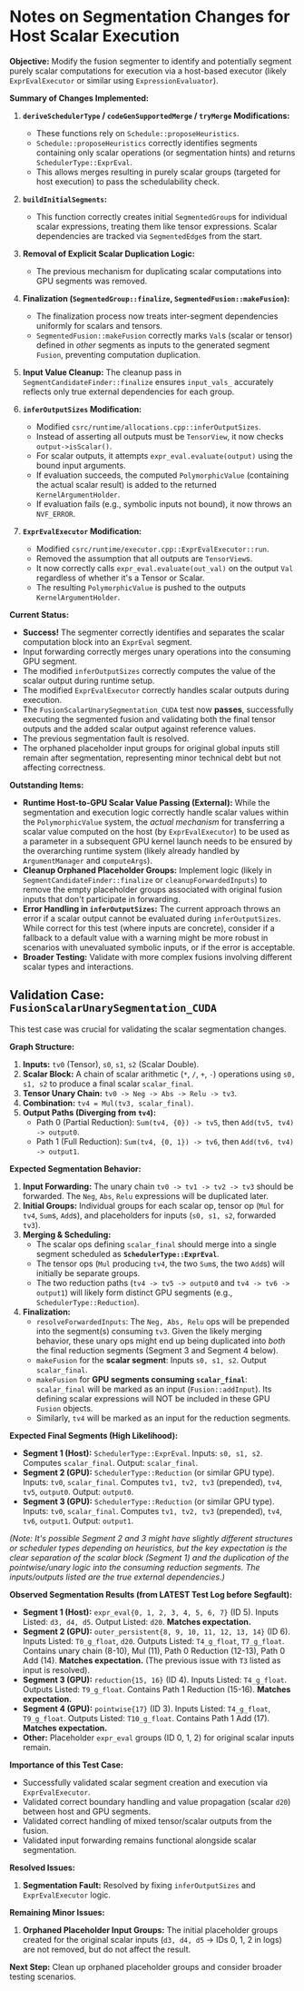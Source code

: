 # Notes on Segmentation Changes for Host Scalar Execution

**Objective:** Modify the fusion segmenter to identify and potentially segment purely scalar computations for execution via a host-based executor (likely `ExprEvalExecutor` or similar using `ExpressionEvaluator`).

**Summary of Changes Implemented:**

1.  **`deriveSchedulerType` / `codeGenSupportedMerge` / `tryMerge` Modifications:**
    *   These functions rely on `Schedule::proposeHeuristics`.
    *   `Schedule::proposeHeuristics` correctly identifies segments containing only scalar operations (or segmentation hints) and returns `SchedulerType::ExprEval`.
    *   This allows merges resulting in purely scalar groups (targeted for host execution) to pass the schedulability check.

2.  **`buildInitialSegments`:**
    *   This function correctly creates initial `SegmentedGroup`s for individual scalar expressions, treating them like tensor expressions. Scalar dependencies are tracked via `SegmentedEdge`s from the start.

3.  **Removal of Explicit Scalar Duplication Logic:**
    *   The previous mechanism for duplicating scalar computations into GPU segments was removed.

4.  **Finalization (`SegmentedGroup::finalize`, `SegmentedFusion::makeFusion`):**
    *   The finalization process now treats inter-segment dependencies uniformly for scalars and tensors.
    *   `SegmentedFusion::makeFusion` correctly marks `Val`s (scalar or tensor) defined in *other* segments as inputs to the generated segment `Fusion`, preventing computation duplication.

5.  **Input Value Cleanup:** The cleanup pass in `SegmentCandidateFinder::finalize` ensures `input_vals_` accurately reflects only true external dependencies for each group.

6.  **`inferOutputSizes` Modification:**
    *   Modified `csrc/runtime/allocations.cpp::inferOutputSizes`.
    *   Instead of asserting all outputs must be `TensorView`, it now checks `output->isScalar()`.
    *   For scalar outputs, it attempts `expr_eval.evaluate(output)` using the bound input arguments.
    *   If evaluation succeeds, the computed `PolymorphicValue` (containing the actual scalar result) is added to the returned `KernelArgumentHolder`.
    *   If evaluation fails (e.g., symbolic inputs not bound), it now throws an `NVF_ERROR`.

7.  **`ExprEvalExecutor` Modification:**
    *   Modified `csrc/runtime/executor.cpp::ExprEvalExecutor::run`.
    *   Removed the assumption that all outputs are `TensorView`s.
    *   It now correctly calls `expr_eval.evaluate(out_val)` on the output `Val` regardless of whether it's a Tensor or Scalar.
    *   The resulting `PolymorphicValue` is pushed to the outputs `KernelArgumentHolder`.

**Current Status:**

*   **Success!** The segmenter correctly identifies and separates the scalar computation block into an `ExprEval` segment.
*   Input forwarding correctly merges unary operations into the consuming GPU segment.
*   The modified `inferOutputSizes` correctly computes the value of the scalar output during runtime setup.
*   The modified `ExprEvalExecutor` correctly handles scalar outputs during execution.
*   The `FusionScalarUnarySegmentation_CUDA` test now **passes**, successfully executing the segmented fusion and validating both the final tensor outputs and the added scalar output against reference values.
*   The previous segmentation fault is resolved.
*   The orphaned placeholder input groups for original global inputs still remain after segmentation, representing minor technical debt but not affecting correctness.

**Outstanding Items:**

*   **Runtime Host-to-GPU Scalar Value Passing (External):** While the segmentation and execution logic correctly handle scalar values within the `PolymorphicValue` system, the *actual mechanism* for transferring a scalar value computed on the host (by `ExprEvalExecutor`) to be used as a parameter in a subsequent GPU kernel launch needs to be ensured by the overarching runtime system (likely already handled by `ArgumentManager` and `computeArgs`).
*   **Cleanup Orphaned Placeholder Groups:** Implement logic (likely in `SegmentCandidateFinder::finalize` or `cleanupForwardedInputs`) to remove the empty placeholder groups associated with original fusion inputs that don't participate in forwarding.
*   **Error Handling in `inferOutputSizes`:** The current approach throws an error if a scalar output cannot be evaluated during `inferOutputSizes`. While correct for this test (where inputs are concrete), consider if a fallback to a default value with a warning might be more robust in scenarios with unevaluated symbolic inputs, or if the error is acceptable.
*   **Broader Testing:** Validate with more complex fusions involving different scalar types and interactions.

## Validation Case: `FusionScalarUnarySegmentation_CUDA`

This test case was crucial for validating the scalar segmentation changes.

**Graph Structure:**

1.  **Inputs:** `tv0` (Tensor), `s0`, `s1`, `s2` (Scalar Double).
2.  **Scalar Block:** A chain of scalar arithmetic (`*`, `/`, `+`, `-`) operations using `s0, s1, s2` to produce a final scalar `scalar_final`.
3.  **Tensor Unary Chain:** `tv0 -> Neg -> Abs -> Relu -> tv3`.
4.  **Combination:** `tv4 = Mul(tv3, scalar_final)`.
5.  **Output Paths (Diverging from `tv4`):**
    *   Path 0 (Partial Reduction): `Sum(tv4, {0}) -> tv5`, then `Add(tv5, tv4) -> output0`.
    *   Path 1 (Full Reduction): `Sum(tv4, {0, 1}) -> tv6`, then `Add(tv6, tv4) -> output1`.

**Expected Segmentation Behavior:**

1.  **Input Forwarding:** The unary chain `tv0 -> tv1 -> tv2 -> tv3` should be forwarded. The `Neg`, `Abs`, `Relu` expressions will be duplicated later.
2.  **Initial Groups:** Individual groups for each scalar op, tensor op (`Mul` for `tv4`, `Sum`s, `Add`s), and placeholders for inputs (`s0, s1, s2`, forwarded `tv3`).
3.  **Merging & Scheduling:**
    *   The scalar ops defining `scalar_final` should merge into a single segment scheduled as **`SchedulerType::ExprEval`**.
    *   The tensor ops (`Mul` producing `tv4`, the two `Sum`s, the two `Add`s) will initially be separate groups.
    *   The two reduction paths (`tv4 -> tv5 -> output0` and `tv4 -> tv6 -> output1`) will likely form distinct GPU segments (e.g., `SchedulerType::Reduction`).
4.  **Finalization:**
    *   `resolveForwardedInputs`: The `Neg, Abs, Relu` ops will be prepended into the segment(s) consuming `tv3`. Given the likely merging behavior, these unary ops might end up being duplicated into *both* the final reduction segments (Segment 3 and Segment 4 below).
    *   `makeFusion` for the **scalar segment**: Inputs `s0, s1, s2`. Output `scalar_final`.
    *   `makeFusion` for **GPU segments consuming `scalar_final`**: `scalar_final` will be marked as an input (`Fusion::addInput`). Its defining scalar expressions will NOT be included in these GPU `Fusion` objects.
    *   Similarly, `tv4` will be marked as an input for the reduction segments.

**Expected Final Segments (High Likelihood):**
*   **Segment 1 (Host):** `SchedulerType::ExprEval`. Inputs: `s0, s1, s2`. Computes `scalar_final`. Output: `scalar_final`.
*   **Segment 2 (GPU):** `SchedulerType::Reduction` (or similar GPU type). Inputs: `tv0`, `scalar_final`. Computes `tv1, tv2, tv3` (prepended), `tv4`, `tv5`, `output0`. Output: `output0`.
*   **Segment 3 (GPU):** `SchedulerType::Reduction` (or similar GPU type). Inputs: `tv0`, `scalar_final`. Computes `tv1, tv2, tv3` (prepended), `tv4`, `tv6`, `output1`. Output: `output1`.

*(Note: It's possible Segment 2 and 3 might have slightly different structures or scheduler types depending on heuristics, but the key expectation is the clear separation of the scalar block (Segment 1) and the duplication of the pointwise/unary logic into the consuming reduction segments. The inputs/outputs listed are the *true* external dependencies.)*

**Observed Segmentation Results (from LATEST Test Log before Segfault):**

*   **Segment 1 (Host):** `expr_eval{0, 1, 2, 3, 4, 5, 6, 7}` (ID 5). Inputs Listed: `d3, d4, d5`. Output Listed: `d20`. **Matches expectation.**
*   **Segment 2 (GPU):** `outer_persistent{8, 9, 10, 11, 12, 13, 14}` (ID 6). Inputs Listed: `T0_g_float`, `d20`. Outputs Listed: `T4_g_float`, `T7_g_float`. Contains unary chain (8-10), Mul (11), Path 0 Reduction (12-13), Path 0 Add (14). **Matches expectation.** (The previous issue with `T3` listed as input is resolved).
*   **Segment 3 (GPU):** `reduction{15, 16}` (ID 4). Inputs Listed: `T4_g_float`. Outputs Listed: `T9_g_float`. Contains Path 1 Reduction (15-16). **Matches expectation.**
*   **Segment 4 (GPU):** `pointwise{17}` (ID 3). Inputs Listed: `T4_g_float`, `T9_g_float`. Outputs Listed: `T10_g_float`. Contains Path 1 Add (17). **Matches expectation.**
*   **Other:** Placeholder `expr_eval` groups (ID 0, 1, 2) for original scalar inputs remain.

**Importance of this Test Case:**

*   Successfully validated scalar segment creation and execution via `ExprEvalExecutor`.
*   Validated correct boundary handling and value propagation (scalar `d20`) between host and GPU segments.
*   Validated correct handling of mixed tensor/scalar outputs from the fusion.
*   Validated input forwarding remains functional alongside scalar segmentation.

**Resolved Issues:**

1.  **Segmentation Fault:** Resolved by fixing `inferOutputSizes` and `ExprEvalExecutor` logic.

**Remaining Minor Issues:**

1.  **Orphaned Placeholder Input Groups:** The initial placeholder groups created for the original scalar inputs (`d3, d4, d5` -> IDs 0, 1, 2 in logs) are not removed, but do not affect the result.

**Next Step:** Clean up orphaned placeholder groups and consider broader testing scenarios. 